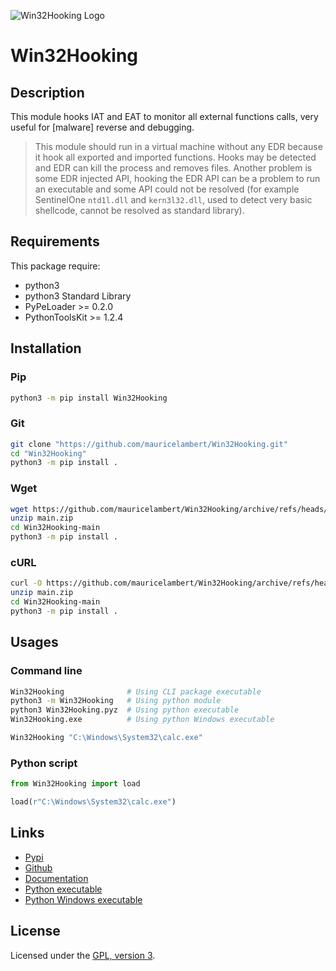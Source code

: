 ![Win32Hooking Logo](https://mauricelambert.github.io/info/python/security/Win32Hooking_small.png "Win32Hooking logo")

# Win32Hooking

## Description

This module hooks IAT and EAT to monitor all external functions calls,
very useful for \[malware\] reverse and debugging.

> This module should run in a virtual machine without any EDR because it hook all exported and imported functions. Hooks may be detected and EDR can kill the process and removes files. Another problem is some EDR injected API, hooking the EDR API can be a problem to run an executable and some API could not be resolved (for example SentinelOne `ntd1l.dll` and `kern3l32.dll`, used to detect very basic shellcode, cannot be resolved as standard library).

## Requirements

This package require:

 - python3
 - python3 Standard Library
 - PyPeLoader >= 0.2.0
 - PythonToolsKit >= 1.2.4


## Installation

### Pip

```bash
python3 -m pip install Win32Hooking
```

### Git

```bash
git clone "https://github.com/mauricelambert/Win32Hooking.git"
cd "Win32Hooking"
python3 -m pip install .
```

### Wget

```bash
wget https://github.com/mauricelambert/Win32Hooking/archive/refs/heads/main.zip
unzip main.zip
cd Win32Hooking-main
python3 -m pip install .
```

### cURL

```bash
curl -O https://github.com/mauricelambert/Win32Hooking/archive/refs/heads/main.zip
unzip main.zip
cd Win32Hooking-main
python3 -m pip install .
```

## Usages

### Command line

```bash
Win32Hooking              # Using CLI package executable
python3 -m Win32Hooking   # Using python module
python3 Win32Hooking.pyz  # Using python executable
Win32Hooking.exe          # Using python Windows executable

Win32Hooking "C:\Windows\System32\calc.exe"
```

### Python script

```python
from Win32Hooking import load

load(r"C:\Windows\System32\calc.exe")
```

## Links

 - [Pypi](https://pypi.org/project/Win32Hooking)
 - [Github](https://github.com/mauricelambert/Win32Hooking)
 - [Documentation](https://mauricelambert.github.io/info/python/security/Win32Hooking.html)
 - [Python executable](https://mauricelambert.github.io/info/python/security/Win32Hooking.pyz)
 - [Python Windows executable](https://mauricelambert.github.io/info/python/security/Win32Hooking.exe)

## License

Licensed under the [GPL, version 3](https://www.gnu.org/licenses/).
